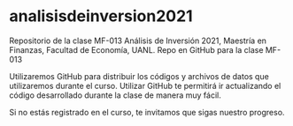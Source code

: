 # analisisdeinversion2021
Repositorio de la clase MF-013 Análisis de Inversión 2021, Maestría en Finanzas, Facultad de Economía, UANL.
Repo en GitHub para la clase MF-013 

Utilizaremos GitHub para distribuir los códigos y archivos de datos que utilizaremos durante el curso.  Utilizar GitHub te permitirá ir actualizando el código desarrollado durante la clase de manera muy fácil.

Si no estás registrado en el curso, te invitamos que sigas nuestro progreso.
